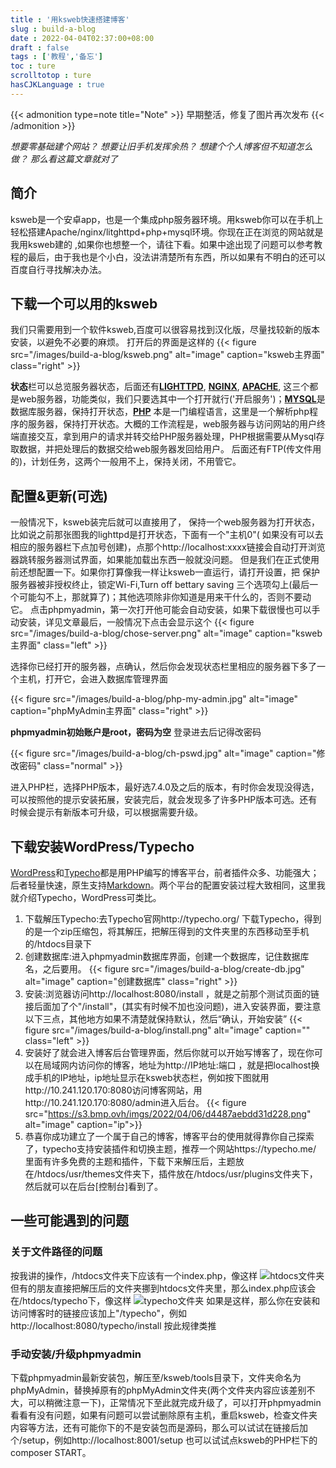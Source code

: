 ```yaml
---
title : '用ksweb快速搭建博客'
slug : build-a-blog
date : 2022-04-04T02:37:00+08:00
draft : false
tags : ['教程','备忘']
toc : ture
scrolltotop : ture
hasCJKLanguage : true
---
```


{{< admonition type=note title="Note" >}}
早期整活，修复了图片再次发布
{{< /admonition >}}

_想要零基础建个网站？_
_想要让旧手机发挥余热？_
_想建个个人博客但不知道怎么做？_
_那么看这篇文章就对了_

## 简介
ksweb是一个安卓app，也是一个集成php服务器环境。用ksweb你可以在手机上轻松搭建Apache/nginx/litghttpd+php+mysql环境。你现在正在浏览的网站就是我用ksweb建的 ,如果你也想整一个，请往下看。如果中途出现了问题可以参考教程的最后，由于我也是个小白，没法讲清楚所有东西，所以如果有不明白的还可以百度自行寻找解决办法。

## 下载一个可以用的ksweb

我们只需要用到一个软件ksweb,百度可以很容易找到汉化版，尽量找较新的版本安装，以避免不必要的麻烦。
打开后的界面是这样的
{{< figure src="/images/build-a-blog/ksweb.png" alt="image" caption="ksweb主界面" class="right" >}}

**状态**栏可以总览服务器状态，后面还有[__LIGHTTPD__][2], [__NGINX__][3], [__APACHE__][4], 这三个都是web服务器，功能类似，我们只要选其中一个打开就行('开启服务')；[__MYSQL__][5]是数据库服务器，保持打开状态，[__PHP__][6] 本是一门编程语言，这里是一个解析php程序的服务器，保持打开状态。大概的工作流程是，web服务器与访问网站的用户终端直接交互，拿到用户的请求并转交给PHP服务器处理，PHP根据需要从Mysql存取数据，并把处理后的数据交给web服务器发回给用户。
后面还有FTP(传文件用的)，计划任务，这两个一般用不上，保持关闭，不用管它。

## 配置&更新(可选)

一般情况下，ksweb装完后就可以直接用了，
保持一个web服务器为打开状态，比如说之前那张图我的lighttpd是打开状态，下面有一个"主机0"( 如果没有可以去相应的服务器栏下点加号创建)，点那个http://localhost:xxxx链接会自动打开浏览器跳转服务器测试界面，如果能加载出东西一般就没问题。
但是我们在正式使用前还想配置一下。如果你打算像我一样让ksweb一直运行，请打开设置，把 保护服务器被非授权终止，锁定Wi-Fi,Turn off bettary saving 三个选项勾上(最后一个可能勾不上，那就算了)；其他选项除非你知道是用来干什么的，否则不要动它。
点击phpmyadmin，第一次打开他可能会自动安装，如果下载很慢也可以手动安装，详见文章最后，一般情况下点击会显示这个
{{< figure src="/images/build-a-blog/chose-server.png" alt="image" caption="ksweb主界面" class="left" >}}

选择你已经打开的服务器，点确认，然后你会发现状态栏里相应的服务器下多了一个主机，打开它，会进入数据库管理界面

{{< figure src="/images/build-a-blog/php-my-admin.jpg" alt="image" caption="phpMyAdmin主界面" class="right" >}}

__phpmyadmin初始账户是root，密码为空__
登录进去后记得改密码

{{< figure src="/images/build-a-blog/ch-pswd.jpg" alt="image" caption="修改密码" class="normal" >}}

进入PHP栏，选择PHP版本，最好选7.4.0及之后的版本，有时你会发现没得选，可以按照他的提示安装拓展，安装完后，就会发现多了许多PHP版本可选。还有时候会提示有新版本可升级，可以根据需要升级。

## 下载安装WordPress/Typecho
[WordPress][9]和[Typecho][10]都是用PHP编写的博客平台，前者插件众多、功能强大；后者轻量快速，原生支持[Markdown][11]。两个平台的配置安装过程大致相同，这里我就介绍Typecho，WordPress可类比。
1. 下载解压Typecho:去Typecho官网http://typecho.org/ 下载Typecho，得到的是一个zip压缩包，将其解压，把解压得到的文件夹里的东西移动至手机的/htdocs目录下
2. 创建数据库:进入phpmyadmin数据库界面，创建一个数据库，记住数据库名，之后要用。
{{< figure src="/images/build-a-blog/create-db.jpg" alt="image" caption="创建数据库" class="right" >}}
3. 安装:浏览器访问http://localhost:8080/install ，就是之前那个测试页面的链接后面加了个"/install"，(其实有时候不加也没问题)，进入安装界面，要注意以下三点，其他地方如果不清楚就保持默认，然后“确认，开始安装”
{{< figure src="/images/build-a-blog/install.png" alt="image" caption="" class="left" >}}
4. 安装好了就会进入博客后台管理界面，然后你就可以开始写博客了，现在你可以在局域网内访问你的博客，地址为http://IP地址:端口 ，就是把localhost换成手机的IP地址，ip地址显示在ksweb状态栏，例如按下图就用http://10.241.120.170:8080访问博客网站，用http://10.241.120.170:8080/admin进入后台。
{{< figure src="https://s3.bmp.ovh/imgs/2022/04/06/d4487aebdd31d228.png" alt="image" caption="ip">}}
5. 恭喜你成功建立了一个属于自己的博客，博客平台的使用就得靠你自己探索了，typecho支持安装插件和切换主题，推荐一个网站https://typecho.me/ 里面有许多免费的主题和插件，下载下来解压后，主题放在/htdocs/usr/themes文件夹下，插件放在/htdocs/usr/plugins文件夹下，然后就可以在后台[控制台]看到了。

## 一些可能遇到的问题
### 关于文件路径的问题
按我讲的操作，/htdocs文件夹下应该有一个index.php，像这样
![htdocs文件夹][15]
但有的朋友直接把解压后的文件夹挪到htdocs文件夹里，那么index.php应该会在/htdocs/typecho下，像这样
![typecho文件夹][16]
如果是这样，那么你在安装和访问博客时的链接应该加上"/typecho"，例如http://localhost:8080/typecho/install
按此规律类推
### 手动安装/升级phpmyadmin
下载phpmyadmin最新安装包，解压至/ksweb/tools目录下，文件夹命名为phpMyAdmin，替换掉原有的phpMyAdmin文件夹(两个文件夹内容应该差别不大，可以稍微注意一下)，正常情况下至此就完成升级了，可以打开phpmyadmin看看有没有问题，如果有问题可以尝试删除原有主机，重启ksweb，检查文件夹内容等方法，还有可能你下的不是安装包而是源码，那么可以试试在链接后加个/setup，例如http://localhost:8001/setup  也可以试试点ksweb的PHP栏下的composer START。


[2]: https://baike.baidu.com/item/lighttpd/6735570
[3]: https://baike.baidu.com/item/nginx/3817705
[4]: https://baike.baidu.com/item/Apache/6265
[5]: https://baike.baidu.com/item/mySQL/471251
[6]: https://baike.baidu.com/item/PHP/9337

[9]: https://wordpress.com/zh-cn/
[10]: http://typecho.org/
[11]: https://baike.baidu.com/item/markdown/3245829

[15]: https://s3.bmp.ovh/imgs/2022/04/06/1a25b6c993a833c2.png
[16]: https://s3.bmp.ovh/imgs/2022/04/06/0c5434fd277d25d0.png
